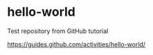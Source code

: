 # hello-world
Test repository from GitHub tutorial

https://guides.github.com/activities/hello-world/
